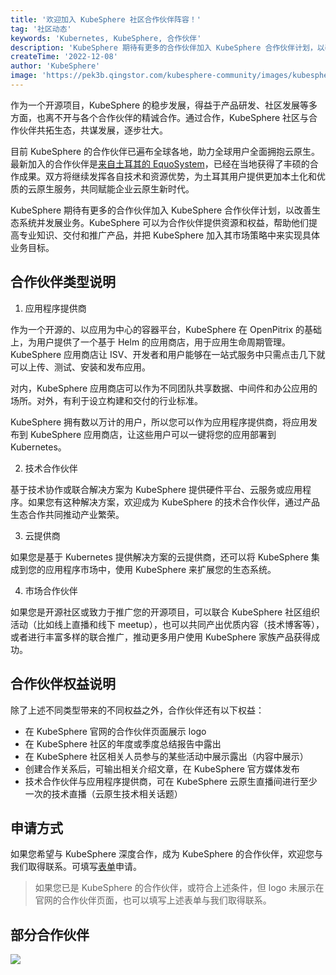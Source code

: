```yaml
---
title: '欢迎加入 KubeSphere 社区合作伙伴阵容！'
tag: '社区动态'
keywords: 'Kubernetes, KubeSphere, 合作伙伴'
description: 'KubeSphere 期待有更多的合作伙伴加入 KubeSphere 合作伙伴计划，以改善生态系统并发展业务。'
createTime: '2022-12-08'
author: 'KubeSphere'
image: 'https://pek3b.qingstor.com/kubesphere-community/images/kubesphere-partner-cover.png'
---
```


作为一个开源项目，KubeSphere 的稳步发展，得益于产品研发、社区发展等多方面，也离不开与各个合作伙伴的精诚合作。通过合作，KubeSphere 社区与合作伙伴共拓生态，共谋发展，逐步壮大。

目前 KubeSphere 的合作伙伴已遍布全球各地，助力全球用户全面拥抱云原生。最新加入的合作伙伴是[来自土耳其的 EquoSystem](https://docs.kubesphere-carryon.top/zh/news/kubesphere-turkey-and-huawei-partnership/)，已经在当地获得了丰硕的合作成果。双方将继续发挥各自技术和资源优势，为土耳其用户提供更加本土化和优质的云原生服务，共同赋能企业云原生新时代。

KubeSphere 期待有更多的合作伙伴加入 KubeSphere 合作伙伴计划，以改善生态系统并发展业务。KubeSphere 可以为合作伙伴提供资源和权益，帮助他们提高专业知识、交付和推广产品，并把 KubeSphere 加入其市场策略中来实现具体业务目标。

## 合作伙伴类型说明

1. 应用程序提供商

作为一个开源的、以应用为中心的容器平台，KubeSphere 在 OpenPitrix 的基础上，为用户提供了一个基于 Helm 的应用商店，用于应用生命周期管理。KubeSphere 应用商店让 ISV、开发者和用户能够在一站式服务中只需点击几下就可以上传、测试、安装和发布应用。

对内，KubeSphere 应用商店可以作为不同团队共享数据、中间件和办公应用的场所。对外，有利于设立构建和交付的行业标准。

KubeSphere 拥有数以万计的用户，所以您可以作为应用程序提供商，将应用发布到 KubeSphere 应用商店，让这些用户可以一键将您的应用部署到 Kubernetes。

2. 技术合作伙伴

基于技术协作或联合解决方案为 KubeSphere 提供硬件平台、云服务或应用程序。如果您有这种解决方案，欢迎成为 KubeSphere 的技术合作伙伴，通过产品生态合作共同推动产业繁荣。

3. 云提供商

如果您是基于 Kubernetes 提供解决方案的云提供商，还可以将 KubeSphere 集成到您的应用程序市场中，使用 KubeSphere 来扩展您的生态系统。

4. 市场合作伙伴

如果您是开源社区或致力于推广您的开源项目，可以联合 KubeSphere 社区组织活动（比如线上直播和线下 meetup），也可以共同产出优质内容（技术博客等），或者进行丰富多样的联合推广，推动更多用户使用 KubeSphere 家族产品获得成功。

## 合作伙伴权益说明

除了上述不同类型带来的不同权益之外，合作伙伴还有以下权益：

- 在 KubeSphere 官网的合作伙伴页面展示 logo
- 在 KubeSphere 社区的年度或季度总结报告中露出
- 在 KubeSphere 社区相关人员参与的某些活动中展示露出（内容中展示）
- 创建合作关系后，可输出相关介绍文章，在 KubeSphere 官方媒体发布
- 技术合作伙伴与应用程序提供商，可在 KubeSphere 云原生直播间进行至少一次的技术直播（云原生技术相关话题）

## 申请方式

如果您希望与 KubeSphere 深度合作，成为 KubeSphere 的合作伙伴，欢迎您与我们取得联系。可填写[表单](https://jinshuju.net/f/WIVxeX)申请。

> 如果您已是 KubeSphere 的合作伙伴，或符合上述条件，但 logo 未展示在官网的合作伙伴页面，也可以填写上述表单与我们取得联系。

## 部分合作伙伴

![](https://pek3b.qingstor.com/kubesphere-community/images/202212121537.png)


